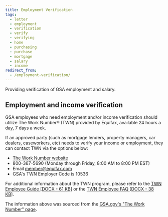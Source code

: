 ```yaml
---
title: Employment Verification
tags:
  - letter
  - employment
  - verification
  - verify
  - verifying
  - home
  - purchasing
  - purchase
  - mortgage
  - salary
  - income
redirect_from:
  - /employment-verification/
---
```


Providing verification of GSA employment and salary.

## Employment and income verification

GSA employees who need employment and/or income verification should utilize The Work Number® (TWN) provided by Equifax, available 24 hours a day, 7 days a week.

If an approved party (such as mortgage lenders, property managers, car dealers, caseworkers, etc) needs to verify your income or employment, they can contact TWN via the options below:

- [The Work Number website](http://www.theworknumber.com/)
- 800-367-5690 (Monday through Friday, 8:00 AM to 8:00 PM EST)
- Email [member@equifax.com](mailto:member@equifax.com)
- GSA's TWN Employer Code is 10536

For additional information about the TWN program, please refer to the [TWN Employee Guide [DOCX - 61 KB]](https://www.gsa.gov/cdnstatic/Employee_Guide_to_The_Work_Number_GSA.docx) or the [TWN Employee FAQ [DOCX - 38 KB]](https://www.gsa.gov/cdnstatic/Employee_FAQ_GSA.docx).

The information above was sourced from the [GSA.gov's "The Work Number" page](https://www.gsa.gov/buying-selling/purchasing-programs/shared-services/payroll-shared-services/gsa-and-the-work-number).
